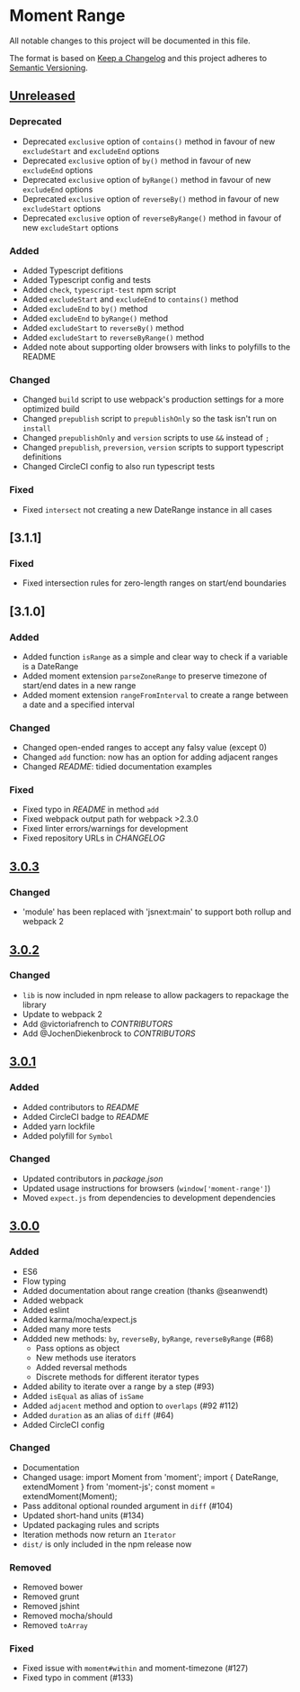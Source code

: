 # Moment Range

All notable changes to this project will be documented in this file.

The format is based on [Keep a Changelog](http://keepachangelog.com/)
and this project adheres to [Semantic Versioning](http://semver.org/).

## [Unreleased]
### Deprecated

* Deprecated `exclusive` option of `contains()` method in favour of new
  `excludeStart` and `excludeEnd` options
* Deprecated `exclusive` option of `by()` method in favour of new `excludeEnd` options
* Deprecated `exclusive` option of `byRange()` method in favour of new `excludeEnd` options
* Deprecated `exclusive` option of `reverseBy()` method in favour of new `excludeStart` options
* Deprecated `exclusive` option of `reverseByRange()` method in favour of new `excludeStart` options

### Added

* Added Typescript defitions
* Added Typescript config and tests
* Added `check`, `typescript-test` npm script
* Added `excludeStart` and `excludeEnd` to `contains()` method
* Added `excludeEnd` to `by()` method
* Added `excludeEnd` to `byRange()` method
* Added `excludeStart` to `reverseBy()` method
* Added `excludeStart` to `reverseByRange()` method
* Added note about supporting older browsers with links to polyfills to the README

### Changed

* Changed `build` script to use webpack's production settings for a more
  optimized build
* Changed `prepublish` script to `prepublishOnly` so the task isn't run on
  `install`
* Changed `prepublishOnly` and `version` scripts to use `&&` instead of `;`
* Changed `prepublish`, `preversion`, `version` scripts to support typescript definitions
* Changed CircleCI config to also run typescript tests

### Fixed

* Fixed `intersect` not creating a new DateRange instance in all cases

## [3.1.1]
### Fixed
* Fixed intersection rules for zero-length ranges on start/end boundaries

## [3.1.0]
### Added

* Added function `isRange` as a simple and clear way to check if a variable is a DateRange
* Added moment extension `parseZoneRange` to preserve timezone of start/end dates in a new range
* Added moment extension `rangeFromInterval` to create a range between a date and a specified interval

### Changed

* Changed open-ended ranges to accept any falsy value (except 0)
* Changed `add` function: now has an option for adding adjacent ranges
* Changed *README*: tidied documentation examples

### Fixed

* Fixed typo in *README* in method `add`
* Fixed webpack output path for webpack >2.3.0
* Fixed linter errors/warnings for development
* Fixed repository URLs in *CHANGELOG*

## [3.0.3]
### Changed

* 'module' has been replaced with 'jsnext:main' to support both rollup and webpack 2

## [3.0.2]
### Changed

* `lib` is now included in npm release to allow packagers to repackage the library
* Update to webpack 2
* Add @victoriafrench to *CONTRIBUTORS*
* Add @JochenDiekenbrock to *CONTRIBUTORS*

## [3.0.1]
### Added

* Added contributors to *README*
* Added CircleCI badge to *README*
* Added yarn lockfile
* Added polyfill for `Symbol`

### Changed

* Updated contributors in *package.json*
* Updated usage instructions for browsers (`window['moment-range']`)
* Moved `expect.js` from dependencies to development dependencies


## [3.0.0]
### Added

* ES6
* Flow typing
* Added documentation about range creation (thanks @seanwendt)
* Added webpack
* Added eslint
* Added karma/mocha/expect.js
* Added many more tests
* Addded new methods: `by`, `reverseBy`, `byRange`, `reverseByRange` (#68)
    - Pass options as object
    - New methods use iterators
    - Added reversal methods
    - Discrete methods for different iterator types
* Added ability to iterate over a range by a step (#93)
* Added `isEqual` as alias of `isSame`
* Added `adjacent` method and option to `overlaps` (#92 #112)
* Added `duration` as an alias of `diff` (#64)
* Added CircleCI config

### Changed

* Documentation
* Changed usage:
    import Moment from 'moment';
    import { DateRange, extendMoment } from 'moment-js';
    const moment = extendMoment(Moment);
* Pass additonal optional rounded argument in `diff` (#104)
* Updated short-hand units (#134)
* Updated packaging rules and scripts
* Iteration methods now return an `Iterator`
* `dist/` is only included in the npm release now

### Removed

* Removed bower
* Removed grunt
* Removed jshint
* Removed mocha/should
* Removed `toArray`

### Fixed

* Fixed issue with `moment#within` and moment-timezone (#127)
* Fixed typo in comment (#133)

[Unreleased]: https://github.com/rotaready/moment-range/compare/v3.1.0...HEAD
[3.0.3]: https://github.com/rotaready/moment-range/compare/v3.0.3...v3.1.0
[3.0.2]: https://github.com/rotaready/moment-range/compare/v3.0.2...v3.0.3
[3.0.2]: https://github.com/rotaready/moment-range/compare/v3.0.1...v3.0.2
[3.0.1]: https://github.com/rotaready/moment-range/compare/v3.0.0...v3.0.1
[3.0.0]: https://github.com/rotaready/moment-range/compare/v1.0.5...v3.0.1
